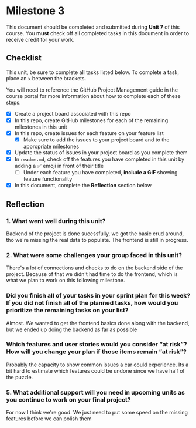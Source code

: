 # Milestone 3

This document should be completed and submitted during **Unit 7** of this course. You **must** check off all completed tasks in this document in order to receive credit for your work.

## Checklist

This unit, be sure to complete all tasks listed below. To complete a task, place an `x` between the brackets.

You will need to reference the GitHub Project Management guide in the course portal for more information about how to complete each of these steps.

- [x] Create a project board associated with this repo
- [x] In this repo, create GitHub milestones for each of the remaining milestones in this unit
- [x] In this repo, create issues for each feature on your feature list
  - [x] Make sure to add the issues to your project board and to the appropriate milestones
- [x] Update the status of issues in your project board as you complete them
- [x] In `readme.md`, check off the features you have completed in this unit by adding a ✅ emoji in front of their title
  - [ ] Under each feature you have completed, **include a GIF** showing feature functionality
- [x] In this document, complete the **Reflection** section below

## Reflection

### 1. What went well during this unit?

Backend of the project is done sucessfully, we got the basic crud around, tho we're missing the real data to populate. The frontend is still in progress.

### 2. What were some challenges your group faced in this unit?

There's a lot of connections and checks to do on the backend side of the project. Because of that we didn't had time to do the frontend, which is what we plan to work on this following milestone.

### Did you finish all of your tasks in your sprint plan for this week? If you did not finish all of the planned tasks, how would you prioritize the remaining tasks on your list?

Almost. We wanted to get the frontend basics done along with the backend, but we ended up doing the backend as far as possible

### Which features and user stories would you consider “at risk”? How will you change your plan if those items remain “at risk”?

Probably the capacity to show common issues a car could experience. Its a bit hard to estimate which features could be undone since we have half of the puzzle.

### 5. What additional support will you need in upcoming units as you continue to work on your final project?

For now I think we're good. We just need to put some speed on the missing features before we can polish them